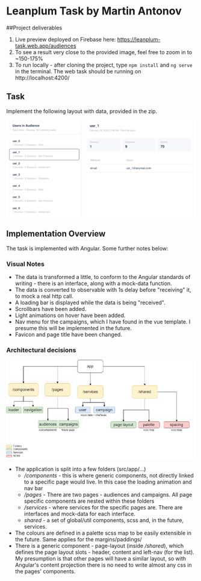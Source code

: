 # Leanplum Task by Martin Antonov

##Project deliverables
1. Live preview deployed on Firebase here: https://leanplum-task.web.app/audiences
2. To see a result very close to the provided image, feel free to zoom in to ~150-175%
3. To run locally - after cloning the project, type `npm install` and `ng serve` in the terminal. The web task should be running on  http://localhost:4200/

## Task
Implement the following layout with data, provided in the zip.  

![Audiences page](task-audiences.png)

## Implementation Overview
The task is implemented with Angular. Some further notes below:

### Visual Notes
* The data is transformed a little, to conform to the Angular standards of writing - there is an interface, along with a mock-data function.
* The data is converted to observable with 1s delay before "receiving" it, to mock a real http call.
* A loading bar is displayed while the data is being "received".
* Scrollbars have been added.
* Light animations on hover have been added.
* Nav menu for the campaigns, which I have found in the vue template. I presume this will be implemented in the future.
* Favicon and page title have been changed. 

### Architectural decisions
![Architecture](architecture.jpg)
* The application is split into a few folders (src/app/...) 
  * _/components_ - this is where generic components, not directly linked to a specific page would live. In this case the loading animation and nav bar
  * _/pages_ - There are two pages - audiences and campaigns. All page specific components are nested within these folders
  * _/services_ - where services for the specific pages are. There are interfaces and mock-data for each interface. 
  * _shared_ - a set of global/util components, scss and, in the future, services. 
* The colours are defined in a palette scss map to be easily extensible in the future. Same applies for the margins/paddings/
* There is a generic component - page-layout (inside _/shared_), which defines the page layout slots - header, content and left-nav (for the list). My presumption is that other pages will have a similar layout, so with Angular's content projection there is no need to write almost any css in the pages' components.
